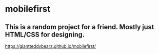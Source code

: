 # mobilefirst
## This is a random project for a friend.  Mostly just HTML/CSS for designing.
https://giantteddybearz.github.io/mobilefirst/
